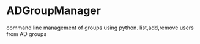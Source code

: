 # ADGroupManager
command line management of groups using python. list,add,remove users from AD groups
